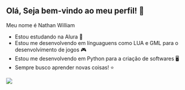 ## Olá, Seja bem-vindo ao meu perfil! 👋

Meu nome é Nathan William

- Estou estudando na Alura 💙
- Estou me desenvolvendo em línguaguens como LUA e GML para o desenvolvimento de jogos 🎮
- Estou me desenvolvendo em Python para a criação de softwares 🖥️
- Sempre busco aprender novas coisas! ⭐

![](https://thumb.photo-ac.com/6e/6efed041cb751e38c412347272731836_t.jpeg)

<!--
**nathan-william/nathan-william** is a ✨ _special_ ✨ repository because its `README.md` (this file) appears on your GitHub profile.

Here are some ideas to get you started:

- 🔭 I’m currently working on ...
- 🌱 I’m currently learning ...
- 👯 I’m looking to collaborate on ...
- 🤔 I’m looking for help with ...
- 💬 Ask me about ...
- 📫 How to reach me: ...
- 😄 Pronouns: ...
- ⚡ Fun fact: ...
-->

